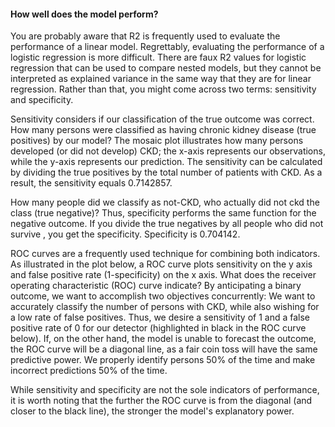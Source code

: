 #### How well does the model perform?

You are probably aware that R2 is frequently used to evaluate the performance of a linear model. 
Regrettably, evaluating the performance of a logistic regression is more difficult. 
There are faux R2 values for logistic regression that can be used to compare nested models, but they cannot be interpreted as explained variance in the same way that they are for linear regression. 
Rather than that, you might come across two terms: sensitivity and specificity.

Sensitivity considers if our classification of the true outcome was correct. How many persons were classified as having chronic kidney disease (true positives) by our model? The mosaic plot illustrates how many persons developed (or did not develop) CKD; the x-axis represents our observations, while the y-axis represents our prediction. The sensitivity can be calculated by dividing the true positives by the total number of patients with CKD. As a result, the sensitivity equals 0.7142857. 


How many people did we classify as not-CKD, who actually did not ckd the class (true negative)? Thus, specificity performs the same function for the negative outcome. If you divide the true negatives by all people who did not survive , you get the specificity. Specificity is 0.704142.

ROC curves are a frequently used technique for combining both indicators. As illustrated in the plot below, a ROC curve plots sensitivity on the y axis and false positive rate (1-specificity) on the x axis. What does the receiver operating characteristic (ROC) curve indicate? By anticipating a binary outcome, we want to accomplish two objectives concurrently: We want to accurately classify the number of persons with CKD, while also wishing for a low rate of false positives. Thus, we desire a sensitivity of 1 and a false positive rate of 0 for our detector (highlighted in black in the ROC curve below). If, on the other hand, the model is unable to forecast the outcome, the ROC curve will be a diagonal line, as a fair coin toss will have the same predictive power. We properly identify persons 50% of the time and make incorrect predictions 50% of the time.

While sensitivity and specificity are not the sole indicators of performance, it is worth noting that the further the ROC curve is from the diagonal (and closer to the black line), the stronger the model's explanatory power.

